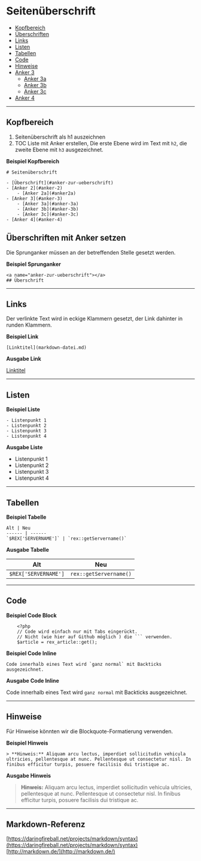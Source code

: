 # Seitenüberschrift

- [Kopfbereich](#kopfbereich)
- [Überschriften](#ueberschriften)
- [Links](#links)
- [Listen](#listen)
- [Tabellen](#tabellen)
- [Code](#code)
- [Hinweise](#hinweise)
- [Anker 3](#anker-3)
    - [Anker 3a](#anker-3a)
    - [Anker 3b](#anker-3b)
    - [Anker 3c](#anker-3c)
- [Anker 4](#anker-4)

---

<a name="kopfbereich"></a>
## Kopfbereich

1. Seitenüberschrift als h1 auszeichnen
2. TOC Liste mit Anker erstellen, Die erste Ebene wird im Text mit `h2`, die zweite Ebene mit `h3` ausgezeichnet.

**Beispiel Kopfbereich**

    # Seitenüberschrift

    - [Überschrift](#anker-zur-ueberschrift)
    - [Anker 2](#anker-2)
        - [Anker 2a](#anker2a)
    - [Anker 3](#anker-3)
        - [Anker 3a](#anker-3a)
        - [Anker 3b](#anker-3b)
        - [Anker 3c](#anker-3c)
    - [Anker 4](#anker-4)


<a name="ueberschriften"></a>
## Überschriften mit Anker setzen

Die Sprunganker müssen an der betreffenden Stelle gesetzt werden.

**Beispiel Sprunganker**

    <a name="anker-zur-ueberschrift"></a>
    ## Überschrift

---

<a name="links"></a>
## Links

Der verlinkte Text wird in eckige Klammern gesetzt, der Link dahinter in runden Klammern.

**Beispiel Link**

    [Linktitel](markdown-datei.md)

**Ausgabe Link**

[Linktitel](markdown-datei.md)

---

<a name="listen"></a>
## Listen

**Beispiel Liste**

    - Listenpunkt 1
    - Listenpunkt 2
    - Listenpunkt 3
    - Listenpunkt 4

**Ausgabe Liste**

- Listenpunkt 1
- Listenpunkt 2
- Listenpunkt 3
- Listenpunkt 4

---

<a name="tabellen"></a>
## Tabellen

**Beispiel Tabelle**

```
Alt | Neu
------ | ------
`$REX['SERVERNAME']` | `rex::getServername()`
```

**Ausgabe Tabelle**

Alt | Neu
------ | ------
`$REX['SERVERNAME']` | `rex::getServername()`

---

<a name="code"></a>
## Code

**Beispiel Code Block**

        <?php
        // Code wird einfach nur mit Tabs eingerückt.
        // Nicht (wie hier auf Github möglich ) die ``` verwenden.
        $article = rex_article::get();


**Beispiel Code Inline**

	Code innerhalb eines Text wird `ganz normal` mit Backticks ausgezeichnet.

**Ausgabe Code Inline**

Code innerhalb eines Text wird `ganz normal` mit Backticks ausgezeichnet.

---

<a name="hinweise"></a>
## Hinweise

Für Hinweise könnten wir die Blockquote-Formatierung verwenden.

**Beispiel Hinweis**

    > **Hinweis:** Aliquam arcu lectus, imperdiet sollicitudin vehicula ultricies, pellentesque at nunc. Pellentesque ut consectetur nisl. In finibus efficitur turpis, posuere facilisis dui tristique ac.

**Ausgabe Hinweis**

> **Hinweis:** Aliquam arcu lectus, imperdiet sollicitudin vehicula ultricies, pellentesque at nunc. Pellentesque ut consectetur nisl. In finibus efficitur turpis, posuere facilisis dui tristique ac.

---

## Markdown-Referenz

[https://daringfireball.net/projects/markdown/syntax](https://daringfireball.net/projects/markdown/syntax)  
[http://markdown.de/](http://markdown.de/)
